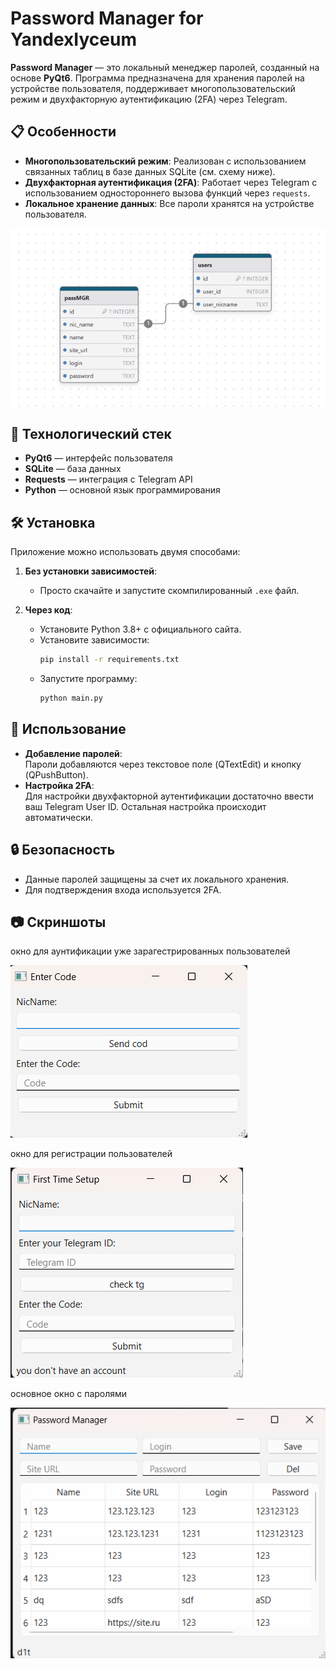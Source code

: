 # Password Manager for YandexIyceum

**Password Manager** — это локальный менеджер паролей, созданный на основе **PyQt6**. Программа предназначена для хранения паролей на устройстве пользователя, поддерживает многопользовательский режим и двухфакторную аутентификацию (2FA) через Telegram.  

## 📋 Особенности  
- **Многопользовательский режим**: Реализован с использованием связанных таблиц в базе данных SQLite (см. схему ниже).  
- **Двухфакторная аутентификация (2FA)**: Работает через Telegram с использованием одностороннего вызова функций через `requests`.  
- **Локальное хранение данных**: Все пароли хранятся на устройстве пользователя.  

![shema](./img/db.png)
 

## 🚀 Технологический стек  
- **PyQt6** — интерфейс пользователя  
- **SQLite** — база данных  
- **Requests** — интеграция с Telegram API  
- **Python** — основной язык программирования  

## 🛠️ Установка  
Приложение можно использовать двумя способами:  

1. **Без установки зависимостей**:  
   - Просто скачайте и запустите скомпилированный `.exe` файл.  

2. **Через код**:  
   - Установите Python 3.8+ с официального сайта.  
   - Установите зависимости:  
     ```bash
     pip install -r requirements.txt
     ```  
   - Запустите программу:  
     ```bash
     python main.py
     ```  

## 📖 Использование  
- **Добавление паролей**:  
  Пароли добавляются через текстовое поле (QTextEdit) и кнопку (QPushButton).  
- **Настройка 2FA**:  
  Для настройки двухфакторной аутентификации достаточно ввести ваш Telegram User ID. Остальная настройка происходит автоматически.  

## 🔒 Безопасность  
- Данные паролей защищены за счет их локального хранения.  
- Для подтверждения входа используется 2FA.  

## 📷 Скриншоты  
окно для аунтификации уже зарагестрированных пользователей 

![auth](./img/image-1.png)

окно для регистрации пользователей

![reg](./img/image.png)

основное окно с паролями 

![main](./img/image-2.png)
